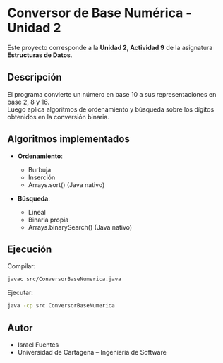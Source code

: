# Conversor de Base Numérica - Unidad 2

Este proyecto corresponde a la **Unidad 2, Actividad 9** de la asignatura **Estructuras de Datos**.

## Descripción
El programa convierte un número en base 10 a sus representaciones en base 2, 8 y 16.  
Luego aplica algoritmos de ordenamiento y búsqueda sobre los dígitos obtenidos en la conversión binaria.

## Algoritmos implementados
- **Ordenamiento**:
  - Burbuja
  - Inserción
  - Arrays.sort() (Java nativo)

- **Búsqueda**:
  - Lineal
  - Binaria propia
  - Arrays.binarySearch() (Java nativo)

## Ejecución
Compilar:
```bash
javac src/ConversorBaseNumerica.java
```

Ejecutar:
```bash
java -cp src ConversorBaseNumerica
```

## Autor
- Israel Fuentes
- Universidad de Cartagena – Ingeniería de Software

